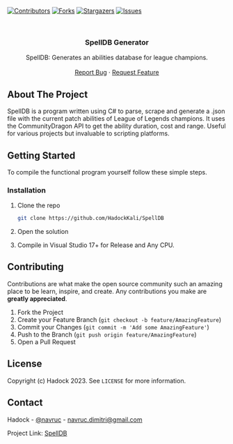 [![Contributors][contributors-shield]][contributors-url]
[![Forks][forks-shield]][forks-url]
[![Stargazers][stars-shield]][stars-url]
[![Issues][issues-shield]][issues-url]



<!-- PROJECT LOGO -->
<br />
<p align="center">
  </a>

  <h3 align="center">SpellDB Generator</h3>

  <p align="center">
    SpellDB: Generates an abilities database for league champions.
    <br />
    <br />
    <a href="https://github.com/HadockKali/SpellDB/issues">Report Bug</a>
    ·
    <a href="https://github.com/HadockKali/SpellDB/issues">Request Feature</a>
  </p>
</p>




<!-- ABOUT THE PROJECT -->
## About The Project

SpellDB is a program written using C# to parse, scrape and generate a .json file with the current patch abilities of League of Legends champions. It uses the CommunityDragon API to get the ability duration, cost and range. Useful for various projects but invaluable to scripting platforms.

<!-- GETTING STARTED -->
## Getting Started

To compile the functional program yourself follow these simple steps.


### Installation

1. Clone the repo
   ```sh
   git clone https://github.com/HadockKali/SpellDB
   ```
2. Open the solution

3. Compile in Visual Studio 17+ for Release and Any CPU.



<!-- CONTRIBUTING -->
## Contributing

Contributions are what make the open source community such an amazing place to be learn, inspire, and create. Any contributions you make are **greatly appreciated**.

1. Fork the Project
2. Create your Feature Branch (`git checkout -b feature/AmazingFeature`)
3. Commit your Changes (`git commit -m 'Add some AmazingFeature'`)
4. Push to the Branch (`git push origin feature/AmazingFeature`)
5. Open a Pull Request



<!-- LICENSE -->
## License

Copyright (c) Hadock 2023. See `LICENSE` for more information.



<!-- CONTACT -->
## Contact

Hadock - [@navruc](https://twitter.com/@navruc) - navruc.dimitri@gmail.com


Project Link: [SpellDB](https://github.com/HadockKali/SpellDB)



[contributors-shield]: https://img.shields.io/github/contributors/HadockKali/SpellDB.svg?style=for-the-badge
[contributors-url]: https://github.com/HadockKali/SpellDB/graphs/contributors
[forks-shield]: https://img.shields.io/github/forks/HadockKali/SpellDB.svg?style=for-the-badge
[forks-url]: https://github.com/HadockKali/SpellDB/network/members
[stars-shield]: https://img.shields.io/github/stars/HadockKali/SpellDB.svg?style=for-the-badge
[stars-url]: https://github.com/HadockKali/SpellDB/stargazers
[issues-shield]: https://img.shields.io/github/issues/HadockKali/SpellDB.svg?style=for-the-badge
[issues-url]: https://github.com/HadockKali/SpellDB/issues
[license-shield]: https://img.shields.io/github/license/HadockKali/SpellDB.svg?style=for-the-badge
[license-url]: https://github.com/HadockKali/SpellDB/blob/main/LICENSE.md
